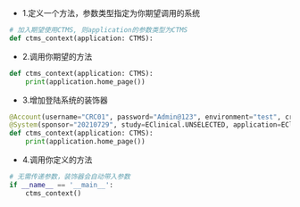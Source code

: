 - 1.定义一个方法，参数类型指定为你期望调用的系统
```python
# 加入期望使用CTMS, 则application的参数类型为CTMS
def ctms_context(application: CTMS):
```

- 2.调用你期望的方法
```python
def ctms_context(application: CTMS):  
    print(application.home_page())
```

- 3.增加登陆系统的装饰器
```python
@Account(username="CRC01", password="Admin@123", environment="test", cross_user=True, company="Melen")  
@System(sponsor="20210729", study=EClinical.UNSELECTED, application=EClinical.CTMS, life_cycle="dev")  
def ctms_context(application: CTMS):  
    print(application.home_page())
```

- 4.调用你定义的方法
```python
# 无需传递参数，装饰器会自动带入参数
if __name__ == '__main__':  
    ctms_context()
```